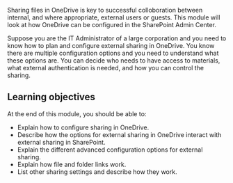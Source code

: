 Sharing files in OneDrive is key to successful colloboration between internal, and where appropriate, external users or guests. This module will look at how OneDrive can be configured in the SharePoint Admin Center.

Suppose you are the IT Administrator of a large corporation and you need to know how to plan and configure external sharing in OneDrive. You know there are multiple configuration options and you need to understand what these options are.  You can decide who needs to have access to materials, what external authentication is needed, and how you can control the sharing.

## Learning objectives

At the end of this module, you should be able to:

- Explain how to configure sharing in OneDrive.
- Describe how the options for external sharing in OneDrive interact with external sharing in SharePoint.
- Explain the different advanced configuration options for external sharing.
- Explain how file and folder links work.
- List other sharing settings and describe how they work.
